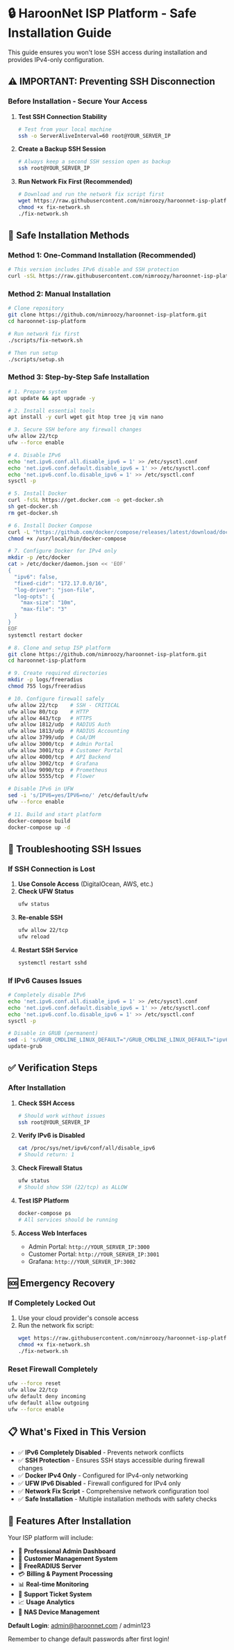 # 🔒 HaroonNet ISP Platform - Safe Installation Guide

This guide ensures you won't lose SSH access during installation and provides IPv4-only configuration.

## ⚠️ IMPORTANT: Preventing SSH Disconnection

### Before Installation - Secure Your Access

1. **Test SSH Connection Stability**
   ```bash
   # Test from your local machine
   ssh -o ServerAliveInterval=60 root@YOUR_SERVER_IP
   ```

2. **Create a Backup SSH Session**
   ```bash
   # Always keep a second SSH session open as backup
   ssh root@YOUR_SERVER_IP
   ```

3. **Run Network Fix First (Recommended)**
   ```bash
   # Download and run the network fix script first
   wget https://raw.githubusercontent.com/nimroozy/haroonnet-isp-platform/main/scripts/fix-network.sh
   chmod +x fix-network.sh
   ./fix-network.sh
   ```

## 🚀 Safe Installation Methods

### Method 1: One-Command Installation (Recommended)
```bash
# This version includes IPv6 disable and SSH protection
curl -sSL https://raw.githubusercontent.com/nimroozy/haroonnet-isp-platform/main/one-command-install.sh | bash
```

### Method 2: Manual Installation
```bash
# Clone repository
git clone https://github.com/nimroozy/haroonnet-isp-platform.git
cd haroonnet-isp-platform

# Run network fix first
./scripts/fix-network.sh

# Then run setup
./scripts/setup.sh
```

### Method 3: Step-by-Step Safe Installation
```bash
# 1. Prepare system
apt update && apt upgrade -y

# 2. Install essential tools
apt install -y curl wget git htop tree jq vim nano

# 3. Secure SSH before any firewall changes
ufw allow 22/tcp
ufw --force enable

# 4. Disable IPv6
echo 'net.ipv6.conf.all.disable_ipv6 = 1' >> /etc/sysctl.conf
echo 'net.ipv6.conf.default.disable_ipv6 = 1' >> /etc/sysctl.conf
echo 'net.ipv6.conf.lo.disable_ipv6 = 1' >> /etc/sysctl.conf
sysctl -p

# 5. Install Docker
curl -fsSL https://get.docker.com -o get-docker.sh
sh get-docker.sh
rm get-docker.sh

# 6. Install Docker Compose
curl -L "https://github.com/docker/compose/releases/latest/download/docker-compose-$(uname -s)-$(uname -m)" -o /usr/local/bin/docker-compose
chmod +x /usr/local/bin/docker-compose

# 7. Configure Docker for IPv4 only
mkdir -p /etc/docker
cat > /etc/docker/daemon.json << 'EOF'
{
  "ipv6": false,
  "fixed-cidr": "172.17.0.0/16",
  "log-driver": "json-file",
  "log-opts": {
    "max-size": "10m",
    "max-file": "3"
  }
}
EOF
systemctl restart docker

# 8. Clone and setup ISP platform
git clone https://github.com/nimroozy/haroonnet-isp-platform.git
cd haroonnet-isp-platform

# 9. Create required directories
mkdir -p logs/freeradius
chmod 755 logs/freeradius

# 10. Configure firewall safely
ufw allow 22/tcp    # SSH - CRITICAL
ufw allow 80/tcp    # HTTP
ufw allow 443/tcp   # HTTPS
ufw allow 1812/udp  # RADIUS Auth
ufw allow 1813/udp  # RADIUS Accounting
ufw allow 3799/udp  # CoA/DM
ufw allow 3000/tcp  # Admin Portal
ufw allow 3001/tcp  # Customer Portal
ufw allow 4000/tcp  # API Backend
ufw allow 3002/tcp  # Grafana
ufw allow 9090/tcp  # Prometheus
ufw allow 5555/tcp  # Flower

# Disable IPv6 in UFW
sed -i 's/IPV6=yes/IPV6=no/' /etc/default/ufw
ufw --force enable

# 11. Build and start platform
docker-compose build
docker-compose up -d
```

## 🔧 Troubleshooting SSH Issues

### If SSH Connection is Lost
1. **Use Console Access** (DigitalOcean, AWS, etc.)
2. **Check UFW Status**
   ```bash
   ufw status
   ```
3. **Re-enable SSH**
   ```bash
   ufw allow 22/tcp
   ufw reload
   ```
4. **Restart SSH Service**
   ```bash
   systemctl restart sshd
   ```

### If IPv6 Causes Issues
```bash
# Completely disable IPv6
echo 'net.ipv6.conf.all.disable_ipv6 = 1' >> /etc/sysctl.conf
echo 'net.ipv6.conf.default.disable_ipv6 = 1' >> /etc/sysctl.conf
echo 'net.ipv6.conf.lo.disable_ipv6 = 1' >> /etc/sysctl.conf
sysctl -p

# Disable in GRUB (permanent)
sed -i 's/GRUB_CMDLINE_LINUX_DEFAULT="/GRUB_CMDLINE_LINUX_DEFAULT="ipv6.disable=1 /' /etc/default/grub
update-grub
```

## ✅ Verification Steps

### After Installation
1. **Check SSH Access**
   ```bash
   # Should work without issues
   ssh root@YOUR_SERVER_IP
   ```

2. **Verify IPv6 is Disabled**
   ```bash
   cat /proc/sys/net/ipv6/conf/all/disable_ipv6
   # Should return: 1
   ```

3. **Check Firewall Status**
   ```bash
   ufw status
   # Should show SSH (22/tcp) as ALLOW
   ```

4. **Test ISP Platform**
   ```bash
   docker-compose ps
   # All services should be running
   ```

5. **Access Web Interfaces**
   - Admin Portal: `http://YOUR_SERVER_IP:3000`
   - Customer Portal: `http://YOUR_SERVER_IP:3001`
   - Grafana: `http://YOUR_SERVER_IP:3002`

## 🆘 Emergency Recovery

### If Completely Locked Out
1. Use your cloud provider's console access
2. Run the network fix script:
   ```bash
   wget https://raw.githubusercontent.com/nimroozy/haroonnet-isp-platform/main/scripts/fix-network.sh
   chmod +x fix-network.sh
   ./fix-network.sh
   ```

### Reset Firewall Completely
```bash
ufw --force reset
ufw allow 22/tcp
ufw default deny incoming
ufw default allow outgoing
ufw --force enable
```

## 📋 What's Fixed in This Version

- ✅ **IPv6 Completely Disabled** - Prevents network conflicts
- ✅ **SSH Protection** - Ensures SSH stays accessible during firewall changes
- ✅ **Docker IPv4 Only** - Configured for IPv4-only networking
- ✅ **UFW IPv6 Disabled** - Firewall configured for IPv4 only
- ✅ **Network Fix Script** - Comprehensive network configuration tool
- ✅ **Safe Installation** - Multiple installation methods with safety checks

## 🌟 Features After Installation

Your ISP platform will include:
- 🏢 **Professional Admin Dashboard**
- 👥 **Customer Management System**
- 📡 **FreeRADIUS Server**
- 💳 **Billing & Payment Processing**
- 📊 **Real-time Monitoring**
- 🎫 **Support Ticket System**
- 📈 **Usage Analytics**
- 🔧 **NAS Device Management**

**Default Login**: admin@haroonnet.com / admin123

Remember to change default passwords after first login!

